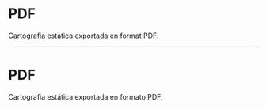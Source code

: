 # PDF
Cartografia estàtica exportada en format PDF.

______________________________________________

# PDF
Cartografia estática exportada en formato PDF.
